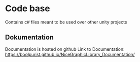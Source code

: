 # Code base 

Contains c# files meant to be used over other unity projects

## Dokumentation

Documentation is hosted on github 
Link to Documentation: https://boolpurist.github.io/NiceGraphicLibrary_Documentation/ 